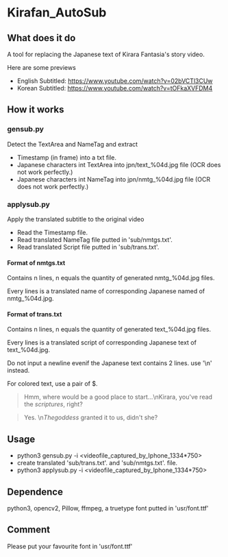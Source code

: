 # Kirafan_AutoSub
## What does it do
A tool for replacing the Japanese text of Kirara Fantasia's story video.

Here are some previews
* English Subtitled:  https://www.youtube.com/watch?v=02bVCTl3CUw
* Korean Subtitled:   https://www.youtube.com/watch?v=tOFkaXVFDM4

## How it works
### gensub.py
Detect the TextArea and NameTag and extract
* Timestamp (in frame) into a txt file.
* Japanese characters int TextArea into jpn/text_%04d.jpg file (OCR does not work perfectly.)
* Japanese characters int NameTag into jpn/nmtg_%04d.jpg file (OCR does not work perfectly.)
### applysub.py
Apply the translated subtitle to the original video
* Read the Timestamp file.
* Read translated NameTag file putted in 'sub/nmtgs.txt'.
* Read translated Script file putted in 'sub/trans.txt'.

#### Format of nmtgs.txt
Contains n lines, n equals the quantity of generated nmtg_%04d.jpg files.

Every lines is a translated name of corresponding Japanese named of nmtg_%04d.jpg.
#### Format of trans.txt
Contains n lines, n equals the quantity of generated text_%04d.jpg files.

Every lines is a translated script of corresponding Japanese text of text_%04d.jpg.

Do not input a newline evenif the Japanese text contains 2 lines. use '\n' instead.

For colored text, use a pair of $.

> Hmm, where would be a good place to start...\nKirara, you've read the $scriptures$, right?

> Yes. \n$The goddess$ granted it to us, didn't she?


## Usage
* python3 gensub.py -i <videofile_captured_by_Iphone_1334*750>
* create translated 'sub/trans.txt'. and 'sub/nmtgs.txt'. file.
* python3 applysub.py -i <videofile_captured_by_Iphone_1334*750>

## Dependence
python3, opencv2, Pillow, ffmpeg, a truetype font putted in 'usr/font.ttf'

## Comment
Please put your favourite font in 'usr/font.ttf'

